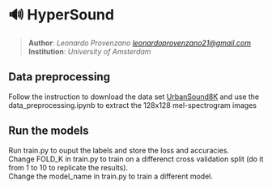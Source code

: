 # 🔊 HyperSound 
> **Author**: *Leonardo Provenzano <leonardoprovenzano21@gmail.com>*  
> **Institution**: *University of Amsterdam*  



##   Data preprocessing

Follow the instruction to download the data set [UrbanSound8K](https://urbansounddataset.weebly.com/) and use the data_preprocessing.ipynb to extract the 128x128 mel-spectrogram images



##   Run the models
Run train.py to ouput the labels and store the loss and accuracies.<br>
Change FOLD_K in train.py to train on a differenct cross validation split (do it from 1 to 10 to replicate the results).<br>
Change the model_name in train.py to train a different model.

